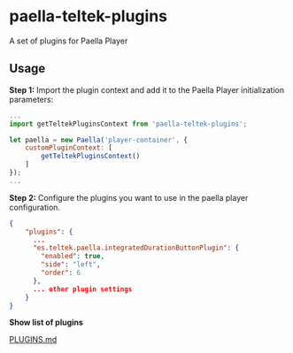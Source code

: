 # paella-teltek-plugins

A set of plugins for Paella Player

## Usage

**Step 1:** Import the plugin context and add it to the Paella Player initialization parameters:

```javascript
...
import getTeltekPluginsContext from 'paella-teltek-plugins';

let paella = new Paella('player-container', {
    customPluginContext: [
        getTeltekPluginsContext()
    ]
});
...
```

**Step 2:** Configure the plugins you want to use in the paella player configuration.

```json
{
    "plugins": {
      ...
      "es.teltek.paella.integratedDurationButtonPlugin": {
        "enabled": true,
        "side": "left",
        "order": 6
      },
      ... other plugin settings
    }
}
```

**Show list of plugins**

[PLUGINS.md](PLUGINS.md)

